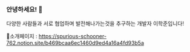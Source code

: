 ### 안녕하세요! 👋

<!--
**kaulhj/kaulhj** is a ✨ _special_ ✨ repository because its `README.md` (this file) appears on your GitHub profile.

Here are some ideas to get you started:

- 🔭 I’m currently working on ...
- 🌱 I’m currently learning ...
- 👯 I’m looking to collaborate on ...
- 🤔 I’m looking for help with ...
- 💬 Ask me about ...
- 📫 How to reach me: ...
- 😄 Pronouns: ...
- ⚡ Fun fact: ...
-->

다양한 사람들과 서로 협업하며 발전해나가는것을 추구하는 개발자 이학준입니다!

💬소개페이지 : https://spurious-schooner-762.notion.site/b469bcaa6ec1460d9ed4a16a4fd93b5a
